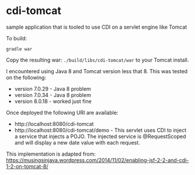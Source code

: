# cdi-tomcat
sample application that is tooled to use CDI on a servlet engine like Tomcat

To build:

```
gradle war
```

Copy the resulting war: `./build/libs/cdi-tomcat/war` to your Tomcat install.

I encountered using Java 8 and Tomcat version less that 8.  This was tested on the following:

* version 7.0.29 - Java 8 problem
* version 7.0.34 - Java 8 problem
* version 8.0.18 - worked just fine

Once deployed the following URI are available:

* http://localhost:8080/cdi-tomcat
* http://localhost:8080/cdi-tomcat/demo - This servlet uses CDI to inject a service that injects a POJO.  The injected service is @RequestScoped and will display a new date value with each request.

This implementation is adapted from: https://musingsinjava.wordpress.com/2014/11/02/enabling-jsf-2-2-and-cdi-1-2-on-tomcat-8/
